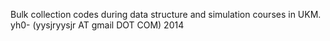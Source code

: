 Bulk collection codes during data structure and simulation courses in UKM.
yh0- (yysjryysjr AT gmail DOT COM) 2014
